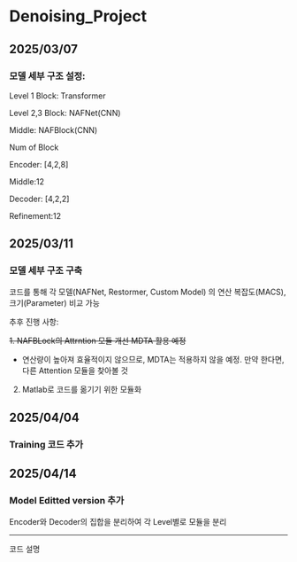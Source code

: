 # Denoising_Project

## 2025/03/07
### 모델 세부 구조 설정:
Level 1 Block: Transformer

Level 2,3 Block: NAFNet(CNN)

Middle: NAFBlock(CNN)


Num of Block

Encoder: [4,2,8]

Middle:12

Decoder: [4,2,2]

Refinement:12

## 2025/03/11
### 모델 세부 구조 구축

코드를 통해 각 모델(NAFNet, Restormer, Custom Model) 의 연산 복잡도(MACS), 크기(Parameter) 비교 가능

추후 진행 사항: 

~~1. NAFBLock의 Attrntion 모듈 개선 MDTA 활용 예정~~

   - 연산량이 높아져 효율적이지 않으므로, MDTA는 적용하지 않을 예정. 만약 한다면, 다른 Attention 모듈을 찾아볼 것

2. Matlab로 코드를 옮기기 위한 모듈화

## 2025/04/04
### Training 코드 추가


## 2025/04/14
### Model Editted version 추가

Encoder와 Decoder의 집합을 분리하여 각 Level별로 모듈을 분리

----------------------------------------------------------

코드 설명

